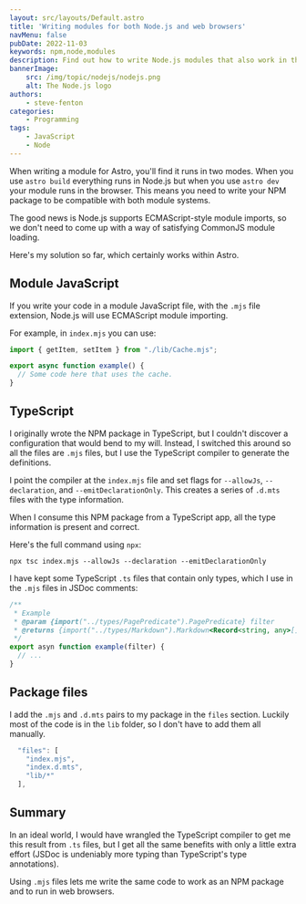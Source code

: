 ```yaml
---
layout: src/layouts/Default.astro
title: 'Writing modules for both Node.js and web browsers'
navMenu: false
pubDate: 2022-11-03
keywords: npm,node,modules
description: Find out how to write Node.js modules that also work in the browser.
bannerImage:
    src: /img/topic/nodejs/nodejs.png
    alt: The Node.js logo
authors:
    - steve-fenton
categories:
    - Programming
tags:
    - JavaScript
    - Node
---
```


When writing a module for Astro, you'll find it runs in two modes. When you use `astro build` everything runs in Node.js but when you use `astro dev` your module runs in the browser. This means you need to write your NPM package to be compatible with both module systems.

The good news is Node.js supports ECMAScript-style module imports, so we don't need to come up with a way of satisfying CommonJS module loading.

Here's my solution so far, which certainly works within Astro.

## Module JavaScript

If you write your code in a module JavaScript file, with the `.mjs` file extension, Node.js will use ECMAScript module importing.

For example, in `index.mjs` you can use:

```javascript
import { getItem, setItem } from "./lib/Cache.mjs";

export async function example() {
  // Some code here that uses the cache.
}
```

## TypeScript

I originally wrote the NPM package in TypeScript, but I couldn't discover a configuration that would bend to my will. Instead, I switched this around so all the files are `.mjs` files, but I use the TypeScript compiler to generate the definitions.

I point the compiler at the `index.mjs` file and set flags for `--allowJs`, `--declaration`, and `--emitDeclarationOnly`. This creates a series of `.d.mts` files with the type information.

When I consume this NPM package from a TypeScript app, all the type information is present and correct.

Here's the full command using `npx`:

```
npx tsc index.mjs --allowJs --declaration --emitDeclarationOnly
```

I have kept some TypeScript `.ts` files that contain only types, which I use in the `.mjs` files in JSDoc comments:

```javascript
/**
 * Example
 * @param {import("../types/PagePredicate").PagePredicate} filter 
 * @returns {import("../types/Markdown").Markdown<Record<string, any>[]}
 */
export asyn function example(filter) {
  // ...
}
```

## Package files

I add the `.mjs` and `.d.mts` pairs to my package in the `files` section. Luckily most of the code is in the `lib` folder, so I don't have to add them all manually.

```javascript
  "files": [
    "index.mjs",
    "index.d.mts",
    "lib/*"
  ],
```

## Summary

In an ideal world, I would have wrangled the TypeScript compiler to get me this result from `.ts` files, but I get all the same benefits with only a little extra effort (JSDoc is undeniably more typing than TypeScript's type annotations).

Using `.mjs` files lets me write the same code to work as an NPM package and to run in web browsers.